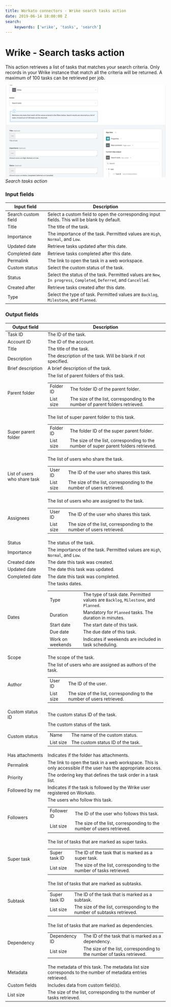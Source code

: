 ```yaml
---
title: Workato connectors - Wrike search tasks action
date: 2019-06-14 18:00:00 Z
search:
    keywords: ['wrike', 'tasks', 'search']
---
```


# Wrike - Search tasks action

This action retrieves a list of tasks that matches your search criteria. Only records in your Wrike instance that match all the criteria will be returned. A maximum of 100 tasks can be retrieved per job.

![Search tasks action](/assets/images/connectors/Wrike/search-tasks-action.png)
*Search tasks action*

### Input fields

<table class="unchanged rich-diff-level-one">
  <thead>
    <tr>
      <th width='25%'>Input field</th>
      <th>Description</th>
    </tr>
  </thead>
  <tbody>
    <tr>
      <td>Search custom field</td>
      <td>
        Select a custom field to open the corresponding input fields. This will be blank by default.
      </td>
    </tr>
    <tr>
      <td>Title</td>
      <td>
        The title of the task.
      </td>
    </tr>
    <tr>
      <td>Importance</td>
      <td>
        The importance of the task. Permitted values are <code>High</code>, <code>Normal</code>, and <code>Low</code>.
      </td>    
    </tr>
    <tr>
      <td>Updated date</td>
      <td>
        Retrieve tasks updated after this date.
      </td>
    </tr>
    <tr>
      <td>Completed date</td>
      <td>
        Retrieve tasks completed after this date.
      </td>
    </tr>
    <tr>
      <td>Permalink</td>
      <td>
        The link to open the task in a web workspace.
      </td>
    </tr>
    <tr>
      <td>Custom status</td>
      <td>
        Select the custom status of the task.
      </td>
    </tr>
    <tr>
      <td>Status</td>
      <td>
        Select the status of the task. Permitted values are <code>New</code>, <code>In progress</code>, <code>Completed</code>, <code>Deferred</code>, and <code>Cancelled</code>.
      </td>
    </tr>
    <tr>
      <td>Created after</td>
      <td>
        Retrieve tasks created after this date.
      </td>    
    </tr>
    <tr>
      <td>Type</td>
      <td>
        Select the type of task. Permitted values are <code>Backlog</code>, <code>Milestone</code>, and <code>Planned</code>.
      </td>    
    </tr>
  </tbody>
</table>

### Output fields

<table class="unchanged rich-diff-level-one">
  <thead>
    <tr>
      <th width='25%'>Output field</th>
      <th>Description</th>
    </tr>
  </thead>
  <tbody>
    <tr>
      <td>Task ID</td>
      <td>
        The ID of the task.
      </td>
    </tr>  
    <tr>
      <td>Account ID</td>
      <td>
        The ID of the account.
      </td>
    </tr>
    <tr>
      <td>Title</td>
      <td>
        The title of the task.
      </td>
    </tr>
    <tr>
      <td>Description</td>
      <td>
        The description of the task. Will be blank if not specified.
      </td>
    </tr>
    <tr>
      <td>Brief description</td>
      <td>
        A brief description of the task.
      </td>
    </tr>
    <tr>
      <td>Parent folder</td>
      <td>
        The list of parent folders of this task.
        <table>
          <tbody>
            <tr>
              <td>Folder ID</td>
              <td>The folder ID of the parent folder.</td>
            </tr>
            <tr>
              <td>List size</td>
              <td>The size of the list, corresponding to the number of parent folders retrieved.</td>
            </tr>
          </tbody>
        </table>
      </td>
    </tr>
    <tr>
      <td>Super parent folder</td>
      <td>
        The list of super parent folder to this task.
        <table>
          <tbody>
            <tr>
              <td>Folder ID</td>
              <td>The folder ID of the super parent folder.</td>
            </tr>
            <tr>
              <td>List size</td>
              <td>The size of the list, corresponding to the number of super parent folders retrieved.</td>
            </tr>
          </tbody>
        </table>
      </td>
    </tr>
    <tr>
      <td>List of users who share task</td>
      <td>
        The list of users who share the task.
        <table>
          <tbody>
            <tr>
              <td>User ID</td>
              <td>The ID of the user who shares this task.</td>
            </tr>
            <tr>
              <td>List size</td>
              <td>The size of the list, corresponding to the number of users retrieved.</td>
            </tr>
          </tbody>
        </table>
      </td>
    </tr>
    <tr>
      <td>Assignees</td>
      <td>
        The list of users who are assigned to the task.
        <table>
          <tbody>
            <tr>
              <td>User ID</td>
              <td>The ID of the user who shares this task.</td>
            </tr>
            <tr>
              <td>List size</td>
              <td>The size of the list, corresponding to the number of users retrieved.</td>
            </tr>
          </tbody>
        </table>
      </td>
    </tr>
    <tr>
      <td>Status</td>
      <td>
        The status of the task.
      </td>
    </tr>
    <tr>
      <td>Importance</td>
      <td>
        The importance of the task. Permitted values are <code>High</code>, <code>Normal</code>, and <code>Low</code>.
      </td>    
    </tr>
    <tr>
      <td>Created date</td>
      <td>
        The date this task was created.
      </td>
    </tr>
    <tr>
      <td>Updated date</td>
      <td>
        The date this task was updated.
      </td>
    </tr>
    <tr>
      <td>Completed date</td>
      <td>
       The date this task was completed.
     </td>
    </tr>
    <tr>
      <td>Dates</td>
      <td>
        The tasks dates.
        <table>
          <tbody>
            <tr>
              <td>Type</td>
              <td>The type of task date. Permitted values are <code>Backlog</code>, <code>Milestone</code>, and <code>Planned</code>.</td>
            </tr>
            <tr>
              <td>Duration</td>
              <td>
                Mandatory for <code>Planned</code> tasks. The duration in minutes.
              </td>
            </tr>
            <tr>
              <td>Start date</td>
              <td>The start date of this task.</td>
            </tr>
            <tr>
              <td>Due date</td>
              <td>The due date of this task.</td>
            </tr>
            <tr>
              <td>Work on weekends</td>
              <td>Indicates if weekends are included in task scheduling.</td>
            </tr>
          </tbody>
        </table>
      </td>
    </tr>
    <tr>
      <td>Scope</td>
      <td>
        The scope of the task.
      </td>
    </tr>
    <tr>
      <td>Author</td>
      <td>
        The list of users who are assigned as authors of the task.
        <table>
          <tbody>
            <tr>
              <td>User ID</td>
              <td>The ID of the user.</td>
            </tr>
            <tr>
              <td>List size</td>
              <td>The size of the list, corresponding to the number of users retrieved.</td>
            </tr>
          </tbody>
        </table>
      </td>
    </tr>
     <tr>
      <td>Custom status ID</td>
      <td>
        The custom status ID of the task.
      </td>
    </tr>
    <tr>
      <td>Custom status</td>
      <td>
        The custom status of the task.
        <table>
          <tbody>
            <tr>
              <td>Name</td>
              <td>The name of the custom status.</td>
            </tr>
            <tr>
              <td>List size</td>
              <td>The custom status ID of the task.</td>
            </tr>
          </tbody>
        </table>
      </td>
    </tr>
    <tr>
      <td>Has attachments</td>
      <td>
        Indicates if the folder has attachments.
      </td>
    </tr>
    <tr>
      <td>Permalink</td>
      <td>
        The link to open the task in a web workspace. This is only accessible if the user has the appropriate access.
      </td>
    </tr>
    <tr>
      <td>Priority</td>
      <td>
        The ordering key that defines the task order in a task list.
      </td>
    </tr>
    <tr>
      <td>Followed by me</td>
      <td>
        Indicates if the task is followed by the Wrike user registered on Workato.
      </td>
    </tr>
    <tr>
      <td>Followers</td>
      <td>
        The users who follow this task.
        <table>
          <tbody>
            <tr>
              <td>Follower ID</td>
              <td>The ID of the user who follows this task.</td>
            </tr>
            <tr>
              <td>List size</td>
              <td>The size of the list, corresponding to the number of users retrieved.</td>
            </tr>
          </tbody>
        </table>
      </td>
    </tr>
    <tr>
      <td>Super task</td>
      <td>
        The list of tasks that are marked as super tasks.
        <table>
          <tbody>
            <tr>
              <td>Super task ID</td>
              <td>The ID of the task that is marked as a super task.</td>
            </tr>
            <tr>
              <td>List size</td>
              <td>The size of the list, corresponding to the number of tasks retrieved.</td>
            </tr>
          </tbody>
        </table>
      </td>
    </tr>
    <tr>
      <td>Subtask</td>
      <td>
        The list of tasks that are marked as subtasks.
        <table>
          <tbody>
            <tr>
              <td>Super task ID</td>
              <td>The ID of the task that is marked as a subtask.</td>
            </tr>
            <tr>
              <td>List size</td>
              <td>The size of the list, corresponding to the number of subtasks retrieved.</td>
            </tr>
          </tbody>
        </table>
      </td>
    </tr>
    <tr>
      <td>Dependency</td>
      <td>
        The list of tasks that are marked as dependencies.
        <table>
          <tbody>
            <tr>
              <td>Dependency ID</td>
              <td>The ID of the task that is marked as a dependency.</td>
            </tr>
            <tr>
              <td>List size</td>
              <td>The size of the list, corresponding to the number of tasks retrieved.</td>
            </tr>
          </tbody>
        </table>
      </td>
    </tr>
    <tr>
      <td>Metadata</td>
      <td>
        The metadata of this task. The metadata list size corresponds to the number of metadata entries retrieved.
      </td>
    </tr>
    <tr>
      <td>Custom fields</td>
      <td>
        Includes data from custom field(s).
      </td>
    </tr>
    <tr>
      <td>List size</td>
      <td>
        The size of the list, corresponding to the number of tasks retrieved.
      </td>
    </tr>
  </tbody>
</table>
